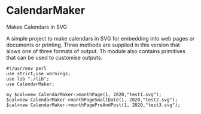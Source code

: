 # CalendarMaker
Makes Calendars in SVG

A simple project to make calendars in SVG for embedding into web pages or documents or printing.
Three methods are supplied in this version that alows one of three formats of output.  Th module also
contains primitives that can be used to customise outputs.

```
#!/usr/env perl
use strict;use warnings;
use lib "./lib";
use CalendarMaker;

my $cal=new CalendarMaker->monthPage(1, 2020,"test1.svg");
$cal=new CalendarMaker->monthPageSmallDate(1, 2020,"test2.svg");
$cal=new CalendarMaker->monthPagePreAndPost(1, 2020,"test3.svg");
```

